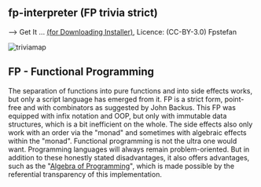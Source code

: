 ## fp-interpreter (FP trivia strict)


--> Get It ... [(for Downloading Installer)](https://www.heise.de/download/product/fp-trivia), Licence: (CC-BY-3.0) Fpstefan


![triviamap](http://fpstefan.github.io/fpstefande/triviastrictmap.png)


## FP - Functional Programming

The separation of functions into pure functions and into side effects works, 
but only a script language has emerged from it. 
FP is a strict form, point-free and with combinators as suggested by John Backus. 
This FP was equipped with infix notation and OOP, but only with immutable data structures, 
which is a bit inefficient on the whole. The side effects also only work with an order 
via the "monad" and sometimes with algebraic effects within the "monad".
Functional programming is not the ultra one would want. Programming languages will always 
remain problem-oriented. But in addition to these honestly stated disadvantages, 
it also offers advantages, such as the "[Algebra of Programming](https://de.wikipedia.org/wiki/Punktfreie_Programmiersprache)", 
which is made possible by the referential transparency of this implementation.


